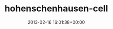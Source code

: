 ---
title:		"hohenschenhausen-cell"
type:		"photos"
mediatype:		"upload"
location:		"TBC"
date:		"2013-02-16 16:01:38+00:00"
album:		"abandoned"
filename:		"hohenschenhausen-cell.md"
series:		""
cl_public_id:		"abandoned/hohenschenhausen-cell"
cl_version:		1497000119
format:		"tiff"
bytes:		7510660
width:		2560
height:		1440
colours:
- "#887750"
- "#BDB599"
- "#2D2615"
- "#B7A172"
- "#A39B7E"
- "#B9B498"
- "#201106"
- "#857F5D"
- "#A09B7C"
- "#150E04"
- "#1C2B36"
- "#314D64"
exposure_mode:		"Auto"
program:		"Aperture-priority AE"
aperture:		"4.0"
focal_length:		"35.0 mm"
iso:		"400"
shutter_speed:		"1/60"
metering:		"Spot"
flash:		"Off, Did not fire"
white_balance:		"Custom"
colour_temp:		"4800"
has_crop:		"true"
orientation:		"Horizontal (normal)"
camera_model:		"NIKON D7000"
lens_info:		"35mm f/1.8"
artist:		"Matt Finucane"
x_resolution:		"300"
y_resolution:		"300"
---